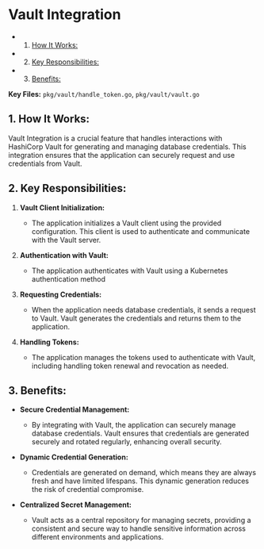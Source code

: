 # Vault Integration

<!-- vscode-markdown-toc -->
* 1. [How It Works:](#HowItWorks:)
* 2. [Key Responsibilities:](#KeyResponsibilities:)
* 3. [Benefits:](#Benefits:)

<!-- vscode-markdown-toc-config
	numbering=true
	autoSave=true
	/vscode-markdown-toc-config -->
<!-- /vscode-markdown-toc -->

**Key Files:** `pkg/vault/handle_token.go`, `pkg/vault/vault.go`

##  1. <a name='HowItWorks:'></a>How It Works:

Vault Integration is a crucial feature that handles interactions with HashiCorp Vault for generating and managing database credentials. This integration ensures that the application can securely request and use credentials from Vault.

##  2. <a name='KeyResponsibilities:'></a>Key Responsibilities:

1. **Vault Client Initialization:**
   - The application initializes a Vault client using the provided configuration. This client is used to authenticate and communicate with the Vault server.

2. **Authentication with Vault:**
   - The application authenticates with Vault using a Kubernetes authentication method

3. **Requesting Credentials:**
   - When the application needs database credentials, it sends a request to Vault. Vault generates the credentials and returns them to the application.

4. **Handling Tokens:**
   - The application manages the tokens used to authenticate with Vault, including handling token renewal and revocation as needed.

##  3. <a name='Benefits:'></a>Benefits:

- **Secure Credential Management:**
  - By integrating with Vault, the application can securely manage database credentials. Vault ensures that credentials are generated securely and rotated regularly, enhancing overall security.

- **Dynamic Credential Generation:**
  - Credentials are generated on demand, which means they are always fresh and have limited lifespans. This dynamic generation reduces the risk of credential compromise.

- **Centralized Secret Management:**
  - Vault acts as a central repository for managing secrets, providing a consistent and secure way to handle sensitive information across different environments and applications.